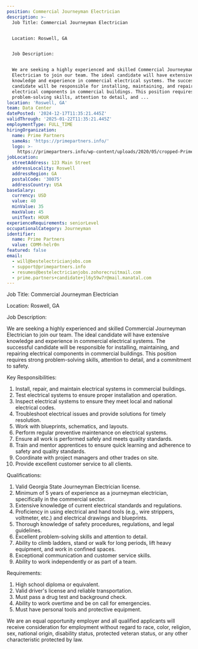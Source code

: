 ```yaml
---
position: Commercial Journeyman Electrician
description: >-
  Job Title: Commercial Journeyman Electrician


  Location: Roswell, GA


  Job Description:


  We are seeking a highly experienced and skilled Commercial Journeyman
  Electrician to join our team. The ideal candidate will have extensive
  knowledge and experience in commercial electrical systems. The successful
  candidate will be responsible for installing, maintaining, and repairing
  electrical components in commercial buildings. This position requires strong
  problem-solving skills, attention to detail, and ...
location: 'Roswell, GA'
team: Data Center
datePosted: '2024-12-17T11:35:21.445Z'
validThrough: '2025-01-22T11:35:21.445Z'
employmentType: FULL_TIME
hiringOrganization:
  name: Prime Partners
  sameAs: 'https://primepartners.info/'
  logo: >-
    https://primepartners.info/wp-content/uploads/2020/05/cropped-Prime-Partners-Logo-NO-BG-1-1.png
jobLocation:
  streetAddress: 123 Main Street
  addressLocality: Roswell
  addressRegion: GA
  postalCode: '30075'
  addressCountry: USA
baseSalary:
  currency: USD
  value: 40
  minValue: 35
  maxValue: 45
  unitText: HOUR
experienceRequirements: seniorLevel
occupationalCategory: Journeyman
identifier:
  name: Prime Partners
  value: COMM-helr0n
featured: false
email:
  - will@bestelectricianjobs.com
  - support@primepartners.info
  - resumes@bestelectricianjobs.zohorecruitmail.com
  - prime.partners+candidate+jl6y59w7r@mail.manatal.com
---
```




Job Title: Commercial Journeyman Electrician

Location: Roswell, GA

Job Description:

We are seeking a highly experienced and skilled Commercial Journeyman Electrician to join our team. The ideal candidate will have extensive knowledge and experience in commercial electrical systems. The successful candidate will be responsible for installing, maintaining, and repairing electrical components in commercial buildings. This position requires strong problem-solving skills, attention to detail, and a commitment to safety.

Key Responsibilities:

1. Install, repair, and maintain electrical systems in commercial buildings.
2. Test electrical systems to ensure proper installation and operation.
3. Inspect electrical systems to ensure they meet local and national electrical codes.
4. Troubleshoot electrical issues and provide solutions for timely resolution.
5. Work with blueprints, schematics, and layouts.
6. Perform regular preventive maintenance on electrical systems.
7. Ensure all work is performed safely and meets quality standards.
8. Train and mentor apprentices to ensure quick learning and adherence to safety and quality standards.
9. Coordinate with project managers and other trades on site.
10. Provide excellent customer service to all clients.

Qualifications:

1. Valid Georgia State Journeyman Electrician license.
2. Minimum of 5 years of experience as a journeyman electrician, specifically in the commercial sector.
3. Extensive knowledge of current electrical standards and regulations.
4. Proficiency in using electrical and hand tools (e.g., wire strippers, voltmeter, etc.) and electrical drawings and blueprints.
5. Thorough knowledge of safety procedures, regulations, and legal guidelines.
6. Excellent problem-solving skills and attention to detail.
7. Ability to climb ladders, stand or walk for long periods, lift heavy equipment, and work in confined spaces.
8. Exceptional communication and customer service skills.
9. Ability to work independently or as part of a team.

Requirements:

1. High school diploma or equivalent.
2. Valid driver's license and reliable transportation.
3. Must pass a drug test and background check.
4. Ability to work overtime and be on call for emergencies.
5. Must have personal tools and protective equipment.

We are an equal opportunity employer and all qualified applicants will receive consideration for employment without regard to race, color, religion, sex, national origin, disability status, protected veteran status, or any other characteristic protected by law.
